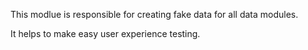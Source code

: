 This modlue is responsible for creating fake data for all data modules.

It helps to make easy user experience testing.
